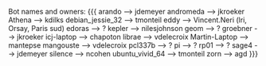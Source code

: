 Bot names and owners:
{{{
    arando            --> jdemeyer
    andromeda         --> jkroeker
    Athena            --> kdilks
    debian_jessie_32  --> tmonteil
    eddy              --> Vincent.Neri (lri, Orsay, Paris sud)
    edoras            --> ?
    kepler            --> nilesjohnson
    geom              --> ?
    groebner          --> jkroeker
    icj-laptop        --> chapoton
    librae            --> vdelecroix
    Martin-Laptop     --> mantepse
    mangouste         --> vdelecroix
    pcl337b           --> ?
    pi                --> ?
    rp01              --> ?
    sage4             --> jdemeyer
    silence           --> ncohen
    ubuntu_vivid_64   --> tmonteil
    zorn              --> agd
}}}
